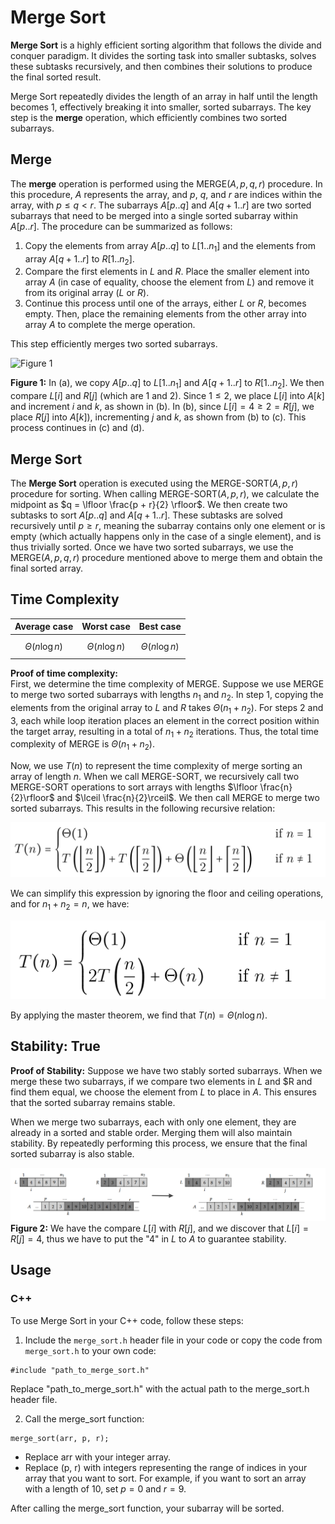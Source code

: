 # Merge Sort

**Merge Sort** is a highly efficient sorting algorithm that follows the divide and conquer paradigm. It divides the sorting task into smaller subtasks, solves these subtasks recursively, and then combines their solutions to produce the final sorted result.

Merge Sort repeatedly divides the length of an array in half until the length becomes 1, effectively breaking it into smaller, sorted subarrays. The key step is the **merge** operation, which efficiently combines two sorted subarrays.

## Merge
The **merge** operation is performed using the MERGE($A, p, q, r$) procedure. In this procedure, $A$ represents the array, and $p$, $q$, and $r$ are indices within the array, with $p \leq q < r$. The subarrays $A[p..q]$ and $A[q+1..r]$ are two sorted subarrays that need to be merged into a single sorted subarray within $A[p..r]$. The procedure can be summarized as follows:

1. Copy the elements from array $A[p..q]$ to $L[1..n_1]$ and the elements from array $A[q+1..r]$ to $R[1..n_2]$.
2. Compare the first elements in $L$ and $R$. Place the smaller element into array $A$ (in case of equality, choose the element from $L$) and remove it from its original array ($L$ or $R$).
3. Continue this process until one of the arrays, either $L$ or $R$, becomes empty. Then, place the remaining elements from the other array into array $A$ to complete the merge operation.

This step efficiently merges two sorted subarrays.

![Figure 1](https://github.com/mjyang0902/Data-Structure/blob/main/sort/figures/merge_sort_merg.png)

**Figure 1:** In (a), we copy $A[p..q]$ to $L[1..n_1]$ and $A[q+1..r]$ to $R[1..n_2]$. We then compare $L[i]$ and $R[j]$ (which are 1 and 2). Since $1 \leq 2$, we place $L[i]$ into $A[k]$ and increment $i$ and $k$, as shown in (b). In (b), since $L[i]=4 \geq 2=R[j]$, we place $R[j]$ into $A[k]$), incrementing $j$ and $k$, as shown from (b) to (c). This process continues in (c) and (d).

## Merge Sort
The **Merge Sort** operation is executed using the MERGE-SORT($A, p, r$) procedure for sorting. When calling MERGE-SORT($A, p, r$), we calculate the midpoint as $q = \lfloor \frac{p + r}{2} \rfloor$. We then create two subtasks to sort $A[p..q]$ and $A[q+1..r]$. These subtasks are solved recursively until $p \geq r$, meaning the subarray contains only one element or is empty (which actually happens only in the case of a single element), and is thus trivially sorted. Once we have two sorted subarrays, we use the MERGE($A, p, q, r$) procedure mentioned above to merge them and obtain the final sorted array.

## Time Complexity
| Average case | Worst case | Best case |
|:------------:|:----------:|:---------:|
| $$\Theta(n\log n)$$ | $$\Theta(n\log n)$$ | $$\Theta(n\log n)$$ |

**Proof of time complexity:**  
  First, we determine the time complexity of MERGE. Suppose we use MERGE to merge two sorted subarrays with lengths $n_1$ and $n_2$. In step 1, copying the elements from the original array to $L$ and $R$ takes $\Theta(n_1 + n_2)$. For steps 2 and 3, each while loop iteration places an element in the correct position within the target array, resulting in a total of $n_1 + n_2$ iterations. Thus, the total time complexity of MERGE is $\Theta(n_1 + n_2)$.
  
  Now, we use $T(n)$ to represent the time complexity of merge sorting an array of length $n$. When we call MERGE-SORT, we recursively call two MERGE-SORT operations to sort arrays with lengths $\lfloor \frac{n}{2}\rfloor$ and $\lceil \frac{n}{2}\rceil$. We then call MERGE to merge two sorted subarrays. This results in the following recursive relation:

![Equation 1](https://github.com/mjyang0902/Data-Structure/blob/main/sort/figures/merge_sort_eq1.png)
  
We can simplify this expression by ignoring the floor and ceiling operations, and for $n_1 + n_2 = n$, we have:

 ![Equation 2](https://github.com/mjyang0902/Data-Structure/blob/main/sort/figures/merge_sort_eq2.png)

By applying the master theorem, we find that $T(n) = \Theta(n\log n)$.

## Stability: True
**Proof of Stability:** 
Suppose we have two stably sorted subarrays. When we merge these two subarrays, if we compare two elements in $L$ and $R and find them equal, we choose the element from $L$ to place in $A$. This ensures that the sorted subarray remains stable. 

When we merge two subarrays, each with only one element, they are already in a sorted and stable order. Merging them will also maintain stability. By repeatedly performing this process, we ensure that the final sorted subarray is also stable.

![Figure 2](https://github.com/mjyang0902/Data-Structure/blob/main/sort/figures/merge_sort_stable.png)
**Figure 2:** We have the compare $L[i]$ with $R[j]$, and we discover that $L[i]=R[j]=4$, thus we have to put the "4" in $L$ to $A$ to guarantee stability.

## Usage

### C++

To use Merge Sort in your C++ code, follow these steps:

1. Include the `merge_sort.h` header file in your code or copy the code from `merge_sort.h` to your own code:
```
#include "path_to_merge_sort.h"
```
Replace "path_to_merge_sort.h" with the actual path to the merge_sort.h header file.

2. Call the merge_sort function:
```
merge_sort(arr, p, r);
```
- Replace arr with your integer array.
- Replace (p, r) with integers representing the range of indices in your array that you want to sort. For example, if you want to sort an array with a length of $10$, set $p = 0$ and $r = 9$.

After calling the merge_sort function, your subarray will be sorted.
